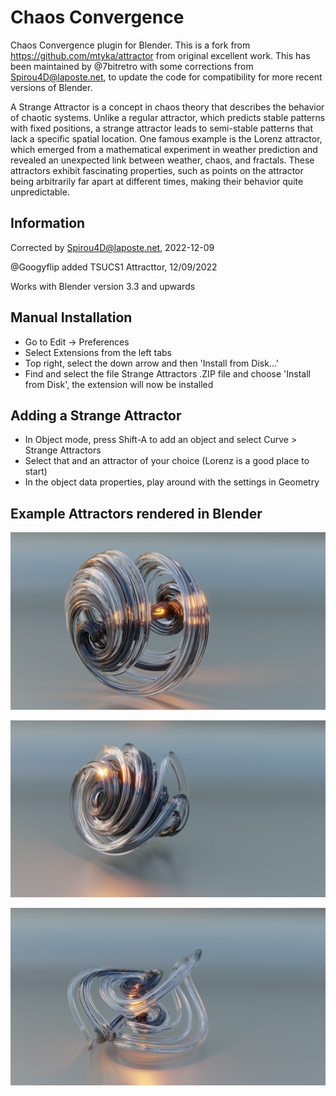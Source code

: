 Chaos Convergence
=================

Chaos Convergence plugin for Blender. This is a fork from https://github.com/mtyka/attractor from original excellent work. This has been maintained by @7bitretro with some corrections from Spirou4D@laposte.net, to update the code for compatibility for more recent versions of Blender.

A Strange Attractor is a concept in chaos theory that describes the behavior of chaotic systems. Unlike a regular attractor, which predicts stable patterns with fixed positions, a strange attractor leads to semi-stable patterns that lack a specific spatial location. One famous example is the Lorenz attractor, which emerged from a mathematical experiment in weather prediction and revealed an unexpected link between weather, chaos, and fractals. These attractors exhibit fascinating properties, such as points on the attractor being arbitrarily far apart at different times, making their behavior quite unpredictable.

## Information

Corrected by Spirou4D@laposte.net, 2022-12-09

@Googyflip added TSUCS1 Attracttor, 12/09/2022

Works with Blender version 3.3 and upwards

## Manual Installation

- Go to Edit -> Preferences
- Select Extensions from the left tabs
- Top right, select the down arrow and then 'Install from Disk...'
- Find and select the file Strange Attractors .ZIP file and choose 'Install from Disk', the extension will now be installed

## Adding a Strange Attractor

- In Object mode, press Shift-A to add an object and select Curve > Strange Attractors
- Select that and an attractor of your choice (Lorenz is a good place to start)
- In the object data properties, play around with the settings in Geometry

## Example Attractors rendered in Blender

![alt text](https://github.com/Googyflip/attractor/blob/master/images/Aizawa%20Attractor.jpg)

![alt text](https://github.com/Googyflip/attractor/blob/master/images/Haldey%20Attractor.jpg)

![alt text](https://github.com/Googyflip/attractor/blob/master/images/Lorenz%20Mod%201%20Attractor.jpg)


